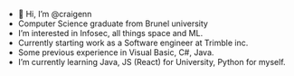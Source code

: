 - 👋 Hi, I’m @craigenn
-  Computer Science graduate from Brunel university
-  I’m interested in Infosec, all things space and ML.
-  Currently starting work as a Software engineer at Trimble inc.
-  Some previous experience in Visual Basic, C#, Java.
-  I’m currently learning Java, JS (React) for University, Python for myself.



<!---
craigenn/craigenn is a ✨ special ✨ repository because its `README.md` (this file) appears on your GitHub profile.
You can click the Preview link to take a look at your changes.
--->
